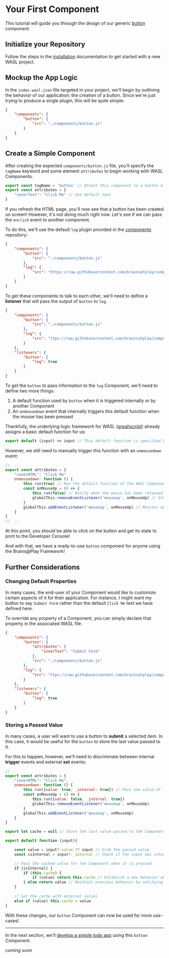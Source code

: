 # Your First Component
This tutorial will guide you through the design of our generic [button](https://github.com/brainsatplay/components/blob/main/components/ui/button.js) component.

## Initialize your Repository
Follow the steps in the [installation](./installation.md) documentation to get started with a new WASL project.

## Mockup the App Logic
In the `index.wasl.json` file targeted in your project, we'll begin by outlining the behavior of our application: the creation of a button. Since we're just trying to produce a single plugin, this will be quite simple: 

```json
{
    "components": {
        "button": {
            "src": "./components/button.js"
        }
    }
}
```

## Create a Simple Component
After creating the expected `components/button.js` file, you'll specify the `tagName` keyword and some element `attributes` to begin working with WASL Components.

```js
export const tagName = 'button' // Attach this component to a button element
export const attributes = {
    "innerText": "Click Me" // Set default text
}
```

If you refresh the HTML page, you'll now see that a button has been created on screen! However, it's not doing much right now. Let's see if we can pass the `onclick` event to another component. 

To do this, we'll use the default `log` plugin provided in the [components](https://github.com/brainsatplay/escode/blob/main/components) repository:
```json
{
    "components": {
        "button": {
            "src": "./components/button.js"
        },
        "log": {
            "src": "https://raw.githubusercontent.com/brainsatplay/components/main/components/wasl/log.js"
        }
    }
}
```

To get these components to talk to each other, we'll need to define a **listener** that will pass the output of `button` to `log`.
```json
{
    "components": {
        "button": {
            "src": "./components/button.js"
        },
        "log": {
            "src": "ttps://raw.githubusercontent.com/brainsatplay/components/main/components/wasl/log.js"
        }
    },
    "listeners": {
        "button": {
            "log": true
        }
    }
}
```

To get the `button` to pass information to the `log` Component, we'll need to define two more things: 
1. A default function used by `button` when it is triggered internally or by another Component
2. An `onmousedown` event that internally triggers this default function when the mouse has been pressed

Thankfully, the underlying logic framework for WASL ([grpahscript](https://github.com/brainsatplay/graphscript)) already assigns a basic default function for us:

```js
export default (input) => input // This default function is specified by graphscript and will forward any input to this Component to any linked Components.
```

However, we still need to manually trigger this function with an `onmousedown` event:

```js
//  ...
export const attributes = {
    "innerHTML": "Click Me"
    onmousedown: function () {
        this.run(true) // Run the default function of the WASL Component
        const onMouseUp = () => {
            this.run(false) // Notify when the mouse has been released
            globalThis.removeEventListener('mouseup', onMouseUp) // Stop monitoring for the mouseup event
        }
        globalThis.addEventListener('mouseup', onMouseUp) // Monitor when the user releases the mouse
    }
}
//  ...
```

At this point, you should be able to click on the button and get its state to print to the Developer Console!

And with that, we have a ready-to-use `button` component for anyone using the Brains@Play Framework!

## Further Considerations
### Changing Default Properties
In many cases, the end-user of your Component would like to customize certain aspects of it for their application. For instance, I might want my button to say `Submit Form` rather than the default `Click Me` text we have defined here. 

To override any property of a Component, you can simply declare that property in the associated WASL file:

```json
{
    "components": {
        "button": {
            "attributes": {
                "innerText": "Submit Form"
            },
            "src": "./components/button.js"
        },
        "log": {
            "src": "ttps://raw.githubusercontent.com/brainsatplay/components/main/components/wasl/log.js"
        }
    },
    "listeners": {
        "button": {
            "log": true
        }
    }
}
```

### Storing a Passed Value
In many cases, a user will want to use a button to **submit** a selected item. In this case, it would be useful for the `button` to store the last value passed to it. 

For this to happen, however, we'll need to discriminate between internal **trigger** events and external **set** events:

```js
// ...
export const attributes = {
    "innerHTML": "Click Me",
    onmousedown: function () {
        this.run({value: true, _internal: true}) // Pass the value of the command with an _internal flag
        const onMouseUp = () => {
            this.run({value: false, _internal: true})
            globalThis.removeEventListener('mouseup', onMouseUp)
        }
        globalThis.addEventListener('mouseup', onMouseUp)
    }
}

export let cache = null // Store the last value passed to the Component

export default function (input){

    const value = input?.value ?? input // Grab the passed value
    const isInternal = input?._internal // Check if the input was internal or external

    // Pass the cached value for the Component when it is pressed
    if (isInternal) {
        if (this.cache) {
            if (value) return this.cache // Establish a new behavior where the cahched value is returned when the button is pressed
        } else return value // Maintain previous behavior by notifying when the button is (un)pressed.
    }
    
    // Set the cache with external values
    else if (value) this.cache = value
}
```

With these changes, our `button` Component can now be used for more use-cases!

---

In the next section, we'll [develop a simple todo app](./application.md) using this `button` Component.





*coming soon*